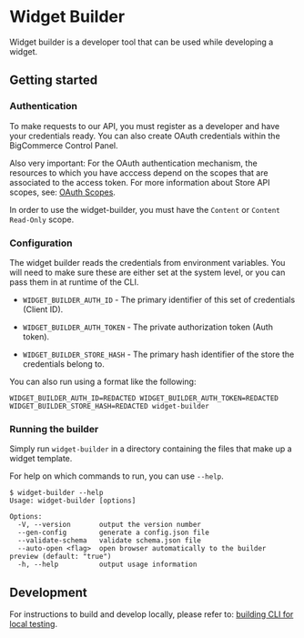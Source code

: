 # Widget Builder
Widget builder is a developer tool that can be used while developing a widget.

## Getting started
### Authentication
To make requests to our API, you must register as a developer and have your credentials ready. You can also create OAuth credentials within the BigCommerce Control Panel.

Also very important: For the OAuth authentication mechanism, the resources to which you have acccess depend on the scopes that are associated to the access token. For more information about Store API scopes, see: [OAuth Scopes](https://developer.bigcommerce.com/api/scopes).

In order to use the widget-builder, you must have the `Content` or `Content Read-Only` scope.

### Configuration
The widget builder reads the credentials from environment variables. You will need to make sure these are either set at the system level, or you can pass them in at runtime of the CLI.

- `WIDGET_BUILDER_AUTH_ID` - The primary identifier of this set of credentials (Client ID).
- `WIDGET_BUILDER_AUTH_TOKEN` - The private authorization token (Auth token).

- `WIDGET_BUILDER_STORE_HASH` - The primary hash identifier of the store the credentials belong to.

You can also run using a format like the following:

```
WIDGET_BUILDER_AUTH_ID=REDACTED WIDGET_BUILDER_AUTH_TOKEN=REDACTED WIDGET_BUILDER_STORE_HASH=REDACTED widget-builder
```

### Running the builder
Simply run `widget-builder` in a directory containing the files that make up a widget template.

For help on which commands to run, you can use `--help`.

```
$ widget-builder --help
Usage: widget-builder [options]

Options:
  -V, --version       output the version number
  --gen-config        generate a config.json file
  --validate-schema   validate schema.json file
  --auto-open <flag>  open browser automatically to the builder preview (default: "true")
  -h, --help          output usage information
```

## Development
For instructions to build and develop locally, please refer to: [building CLI for local testing](https://github.com/bigcommerce/widget-builder/wiki/Building-CLI-for-local-testing).
